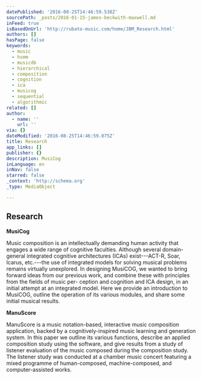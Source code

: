 ```yaml
---
datePublished: '2016-08-25T14:46:59.538Z'
sourcePath: _posts/2016-01-15-james-beckwith-maxwell.md
inFeed: true
isBasedOnUrl: 'http://rubato-music.com/home/JBM_Research.html'
authors: []
hasPage: false
keywords:
  - music
  - hsmm
  - musicdb
  - hierarchical
  - composition
  - cognition
  - ica
  - musicog
  - sequential
  - algorithmic
related: []
author:
  - name: ''
    url: ''
via: {}
dateModified: '2016-08-25T14:46:59.075Z'
title: Research
app_links: []
publisher: {}
description: MusiCog
inLanguage: en
inNav: false
starred: false
_context: 'http://schema.org'
_type: MediaObject

---
```

<article style=""><h1>Research</h1></article>

**MusiCog**

Music composition is an intellectually demanding human activity that engages a wide range of cognitive faculties. Although several domain-general integrated cognitive architectures (ICAs) exist---ACT-R, Soar, Icarus, etc.---the use of integrated models for solving musical problems remains virtually unexplored. In designing MusiCOG, we wanted to bring forward ideas from our previous work, and combine these with principles from the fields of music per- ception and cognition and ICA design, in an initial attempt at an integrated model. Here we provide an introduction to MusiCOG, outline the operation of its various modules, and share some initial musical results.

**ManuScore**

ManuScore is a music notation-based, interactive music composition application, backed by a cognitively-inspired music learning and generation system. In this paper we outline its various functions, describe an applied composition study using the software, and give results from a study of listener evaluation of the music composed during the composition study. The listener study was conducted at a chamber music concert featuring a mixed programme of human-composed, machine-composed, and computer-assisted works.